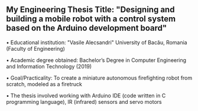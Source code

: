 ## My Engineering Thesis Title: "Designing and building a mobile robot with a control system based on the Arduino development board"

• Educational institution: "Vasile Alecsandri" University of Bacău, Romania (Faculty of Engineering)

• Academic degree obtained: Bachelor’s Degree in Computer Engineering and Information Technology (2019)

• Goal/Practicality: To create a miniature autonomous firefighting robot from scratch, modeled as a firetruck

• The thesis involved working with Arduino IDE (code written in C programming language), IR (infrared) sensors and servo motors
